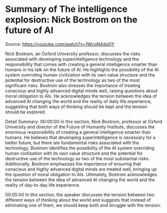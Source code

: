 # Summary of The intelligence explosion: Nick Bostrom on the future of AI

Source: https://youtube.com/watch?v=1WcpN4ds0iY

Nick Bostrom, an Oxford University professor, discusses the risks associated with developing superintelligence technology and the responsibility that comes with creating a general intelligence smarter than humans in his talk on the future of AI. He highlights the possibility of the AI system overriding human civilization with its own value structure and the potential for destructive use of the technology as two of the most significant risks. Bostrom also stresses the importance of treating conscious and highly advanced digital minds well, raising questions about moral obligation to AIs. He acknowledges the tension between the idea of advanced AI changing the world and the reality of daily life experience, suggesting that both ways of thinking should be kept and the tension should be explored.

Detail Summary: 
00:00:00
In this section, Nick Bostrom, professor at Oxford University and director of the Future of Humanity Institute, discusses the enormous responsibility of creating a general intelligence smarter than humans. He believes that developing superintelligence is necessary for a better future, but there are fundamental risks associated with the technology. Bostrom identifies the possibility of the AI system overriding human civilization with its own value structure and the potential for destructive use of the technology as two of the most substantial risks. Additionally, Bostrom emphasizes the importance of ensuring that conscious and highly advanced digital minds are treated well, bringing up the question of moral obligation to AIs. Ultimately, Bostrom acknowledges the tension between the idea of advanced AI changing the world and the reality of day-to-day life experience.

00:05:00
In this section, the speaker discusses the tension between two different ways of thinking about the world and suggests that instead of eliminating one of them, we should keep both and struggle with the tension.

